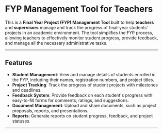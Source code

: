 # FYP Management Tool for Teachers

This is a **Final Year Project (FYP) Management Tool** built to help **teachers** and **supervisors** manage and track the progress of final-year students' projects in an academic environment. The tool simplifies the FYP process, allowing teachers to effectively monitor student progress, provide feedback, and manage all the necessary administrative tasks.

---

## Features

- **Student Management**: View and manage details of students enrolled in the FYP, including their names, registration numbers, and project titles.
- **Project Tracking**: Track the progress of student projects with milestones and deadlines.
- **Feedback System**: Provide feedback on each student's progress with easy-to-fill forms for comments, ratings, and suggestions.
- **Document Management**: Upload and share documents, such as project proposals, reports, and presentations.
- **Reports**: Generate reports on student progress, feedback, and project statuses.

---
